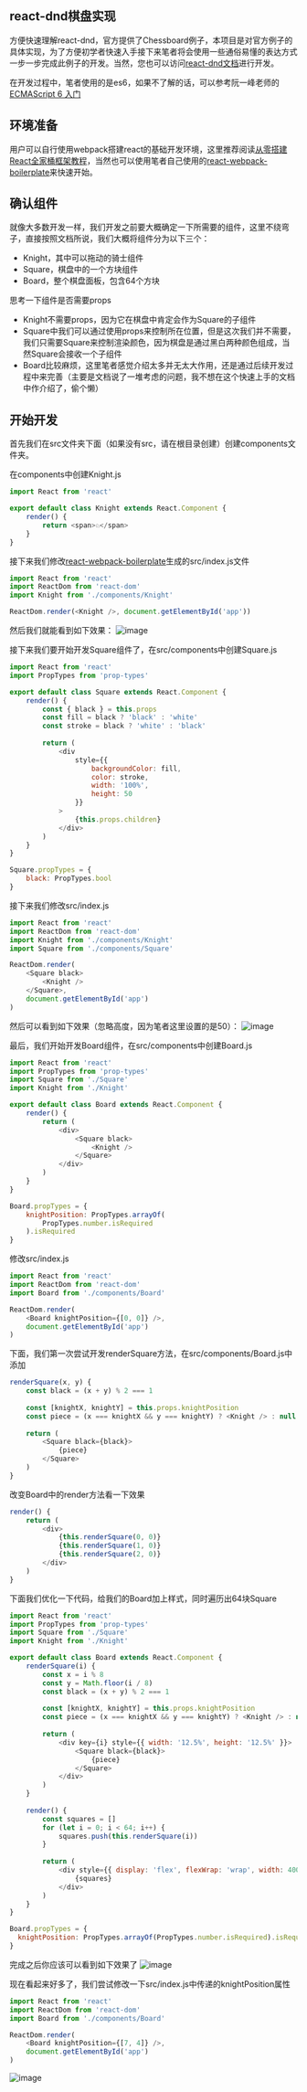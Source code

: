 ## react-dnd棋盘实现
方便快速理解react-dnd，官方提供了Chessboard例子，本项目是对官方例子的具体实现，为了方便初学者快速入手接下来笔者将会使用一些通俗易懂的表达方式一步一步完成此例子的开发。当然，您也可以访问[react-dnd文档](http://react-dnd.github.io/react-dnd/docs-tutorial.html)进行开发。
<br />

在开发过程中，笔者使用的是es6，如果不了解的话，可以参考阮一峰老师的[ECMAScript 6 入门](http://es6.ruanyifeng.com/)

## 环境准备
用户可以自行使用webpack搭建react的基础开发环境，这里推荐阅读[从零搭建React全家桶框架教程](https://github.com/brickspert/blog/issues/1)，当然也可以使用笔者自己使用的[react-webpack-boilerplate](https://github.com/wangzengkai/react-webpack-boilerplate)来快速开始。

## 确认组件
就像大多数开发一样，我们开发之前要大概确定一下所需要的组件，这里不绕弯子，直接按照文档所说，我们大概将组件分为以下三个：

- Knight，其中可以拖动的骑士组件
- Square，棋盘中的一个方块组件
- Board，整个棋盘面板，包含64个方块

思考一下组件是否需要props

- Knight不需要props，因为它在棋盘中肯定会作为Square的子组件
- Square中我们可以通过使用props来控制所在位置，但是这次我们并不需要，我们只需要Square来控制渲染颜色，因为棋盘是通过黑白两种颜色组成，当然Square会接收一个子组件
- Board比较麻烦，这里笔者感觉介绍太多并无太大作用，还是通过后续开发过程中来完善（主要是文档说了一堆考虑的问题，我不想在这个快速上手的文档中作介绍了，偷个懒）

## 开始开发

首先我们在src文件夹下面（如果没有src，请在根目录创建）创建components文件夹。
<br />

在components中创建Knight.js

```js
import React from 'react'

export default class Knight extends React.Component {
    render() {
        return <span>♘</span>
    }
}
```

接下来我们修改[react-webpack-boilerplate](https://github.com/wangzengkai/react-webpack-boilerplate)生成的src/index.js文件

```js
import React from 'react'
import ReactDom from 'react-dom'
import Knight from './components/Knight'

ReactDom.render(<Knight />, document.getElementById('app'))
```

然后我们就能看到如下效果：
![image](http://i.imgur.com/NktjTMn.png)

接下来我们要开始开发Square组件了，在src/components中创建Square.js

```js
import React from 'react'
import PropTypes from 'prop-types'

export default class Square extends React.Component {
    render() {
        const { black } = this.props
        const fill = black ? 'black' : 'white'
        const stroke = black ? 'white' : 'black'
        
        return (
            <div
                style={{
                    backgroundColor: fill,
                    color: stroke,
                    width: '100%',
                    height: 50
                }}
            >
                {this.props.children}
            </div>
        )
    }
}

Square.propTypes = {
    black: PropTypes.bool
}
```

接下来我们修改src/index.js
```js
import React from 'react'
import ReactDom from 'react-dom'
import Knight from './components/Knight'
import Square from './components/Square'

ReactDom.render(
    <Square black>
        <Knight />
    </Square>,
    document.getElementById('app')
)
```
然后可以看到如下效果（忽略高度，因为笔者这里设置的是50）：
![image](http://i.imgur.com/jvgv6DV.png)

最后，我们开始开发Board组件，在src/components中创建Board.js
```js
import React from 'react'
import PropTypes from 'prop-types'
import Square from './Square'
import Knight from './Knight'

export default class Board extends React.Component {
    render() {
        return (
            <div>
                <Square black>
                    <Knight />
                </Square>
            </div>
        )
    }
}

Board.propTypes = {
    knightPosition: PropTypes.arrayOf(
        PropTypes.number.isRequired
    ).isRequired
}
```

修改src/index.js
```js
import React from 'react'
import ReactDom from 'react-dom'
import Board from './components/Board'

ReactDom.render(
    <Board knightPosition={[0, 0]} />,
    document.getElementById('app')
)
```

下面，我们第一次尝试开发renderSquare方法，在src/components/Board.js中添加
```js
renderSquare(x, y) {
    const black = (x + y) % 2 === 1
    
    const [knightX, knightY] = this.props.knightPosition
    const piece = (x === knightX && y === knightY) ? <Knight /> : null
    
    return (
        <Square black={black}>
            {piece}
        </Square>
    )
}
```
改变Board中的render方法看一下效果
```js
render() {
    return (
        <div>
            {this.renderSquare(0, 0)}
            {this.renderSquare(1, 0)}
            {this.renderSquare(2, 0)}
        </div>
    )
}
```
下面我们优化一下代码，给我们的Board加上样式，同时遍历出64块Square
```js
import React from 'react'
import PropTypes from 'prop-types'
import Square from './Square'
import Knight from './Knight'

export default class Board extends React.Component {
    renderSquare(i) {
        const x = i % 8
        const y = Math.floor(i / 8)
        const black = (x + y) % 2 === 1
        
        const [knightX, knightY] = this.props.knightPosition
        const piece = (x === knightX && y === knightY) ? <Knight /> : null
        
        return (
            <div key={i} style={{ width: '12.5%', height: '12.5%' }}>
                <Square black={black}>
                    {piece}
                </Square>
            </div>
        )
    }
    
    render() {
        const squares = []
        for (let i = 0; i < 64; i++) {
            squares.push(this.renderSquare(i))
        }
        
        return (
            <div style={{ display: 'flex', flexWrap: 'wrap', width: 400 }}>
                {squares}
            </div>
        )
    }
}

Board.propTypes = {
  knightPosition: PropTypes.arrayOf(PropTypes.number.isRequired).isRequired
}
```

完成之后你应该可以看到如下效果了
![image](http://i.imgur.com/RsQDI4Y.png)

现在看起来好多了，我们尝试修改一下src/index.js中传递的knightPosition属性

```js
import React from 'react'
import ReactDom from 'react-dom'
import Board from './components/Board'

ReactDom.render(
    <Board knightPosition={[7, 4]} />,
    document.getElementById('app')
)
```

![image](http://i.imgur.com/0fNBn5a.png)



<br />